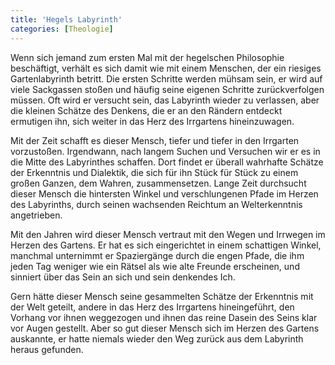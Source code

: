 ```yaml
---
title: 'Hegels Labyrinth'
categories: [Theologie]
---
```


Wenn sich jemand zum ersten Mal mit der hegelschen Philosophie beschäftigt, verhält es sich damit wie mit einem Menschen, der ein riesiges Gartenlabyrinth betritt. Die ersten Schritte werden mühsam sein, er wird auf viele Sackgassen stoßen und häufig seine eigenen Schritte zurückverfolgen müssen. Oft wird er versucht sein, das Labyrinth wieder zu verlassen, aber die kleinen Schätze des Denkens, die er an den Rändern entdeckt ermutigen ihn, sich weiter in das Herz des Irrgartens hineinzuwagen.

Mit der Zeit schafft es dieser Mensch, tiefer und tiefer in den Irrgarten vorzustoßen. Irgendwann, nach langem Suchen und Versuchen wir er es in die Mitte des Labyrinthes schaffen. Dort findet er überall wahrhafte Schätze der Erkenntnis und Dialektik, die sich für ihn Stück für Stück zu einem großen Ganzen, dem Wahren, zusammensetzen. Lange Zeit durchsucht dieser Mensch die hintersten Winkel und verschlungenen Pfade im Herzen des Labyrinths, durch seinen wachsenden Reichtum an Welterkenntnis angetrieben.

Mit den Jahren wird dieser Mensch vertraut mit den Wegen und Irrwegen im Herzen des Gartens. Er hat es sich eingerichtet in einem schattigen Winkel, manchmal unternimmt er Spaziergänge durch die engen Pfade, die ihm jeden Tag weniger wie ein Rätsel als wie alte Freunde erscheinen, und sinniert über das Sein an sich und sein denkendes Ich.

Gern hätte dieser Mensch seine gesammelten Schätze der Erkenntnis mit der Welt geteilt, andere in das Herz des Irrgartens hineingeführt, den Vorhang vor ihnen weggezogen und ihnen das reine Dasein des Seins klar vor Augen gestellt. Aber so gut dieser Mensch sich im Herzen des Gartens auskannte, er hatte niemals wieder den Weg zurück aus dem Labyrinth heraus gefunden.